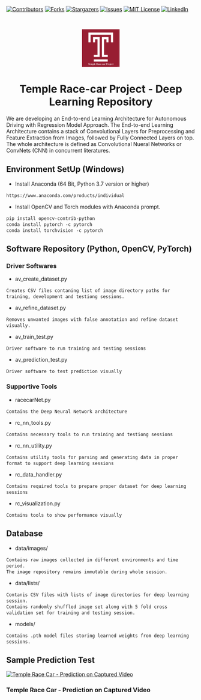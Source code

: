 [![Contributors][contributors-shield]][contributors-url]
[![Forks][forks-shield]][forks-url]
[![Stargazers][stars-shield]][stars-url]
[![Issues][issues-shield]][issues-url]
[![MIT License][license-shield]][license-url]
[![LinkedIn][linkedin-shield]][linkedin-url]

<!-- PROJECT LOGO -->
<br />
<p align="center">
  <a href="https://github.com/ANI717/race-car">
    <img src="readme/temple.png" alt="Logo" width="100" height="100">
  </a>

  <h1 align="center">Temple Race-car Project - Deep Learning Repository</h1>
</p>

We are developing an End-to-end Learning Architecture for Autonomous Driving with Regression Model Approach. The End-to-end Learning Architecture contains a stack of Convolutional Layers for Preprocessing and Feature Extraction from Images, followed by Fully Connected Layers on top. The whole architecture is defined as Convolutional Nueral Networks or ConvNets (CNN) in concurrent literatures.

## Environment SetUp (Windows)
* Install Anaconda (64 Bit, Python 3.7 version or higher)
```
https://www.anaconda.com/products/individual
```
* Install OpenCV and Torch modules with Anaconda prompt.
```
pip install opencv-contrib-python
conda install pytorch -c pytorch
conda install torchvision -c pytorch
```

## Software Repository (Python, OpenCV, PyTorch)
### Driver Softwares
* av_create_dataset.py
```
Creates CSV files contaning list of image directory paths for training, development and testiong sessions.
```
* av_refine_dataset.py
```
Removes unwanted images with false annotation and refine dataset visually.
```
* av_train_test.py
```
Driver software to run training and testing sessions
```
* av_prediction_test.py
```
Driver software to test prediction visually
```

### Supportive Tools

* racecarNet.py
```
Contains the Deep Neural Network architecture 
```
* rc_nn_tools.py
```
Contains necessary tools to run training and testiong sessions
```
* rc_nn_utility.py
```
Contains utility tools for parsing and generating data in proper format to support deep learning sessions
```
* rc_data_handler.py
```
Contains required tools to prepare proper dataset for deep learning sessions
```
* rc_visualization.py
```
Contains tools to show performance visually
```

## Database
* data/images/
```
Contains raw images collected in different environments and time period. 
The image repository remains immutable during whole session.
```
* data/lists/
```
Contanis CSV files with lists of image directories for deep learning session. 
Contains randomly shuffled image set along with 5 fold cross validation set for training and testing session.
```
* models/
```
Contains .pth model files storing learned weights from deep learning sessions.
```

## Sample Prediction Test
[![Temple Race Car - Prediction on Captured Video](http://img.youtube.com/vi/yulaIIDh_K0/0.jpg)](http://www.youtube.com/watch?v=yulaIIDh_K0 "Temple Race Car - Prediction on Captured Video")
### Temple Race Car - Prediction on Captured Video



<!-- MARKDOWN LINKS & IMAGES -->
<!-- https://www.markdownguide.org/basic-syntax/#reference-style-links -->
[contributors-shield]: https://img.shields.io/github/contributors/ANI717/race-car.svg?style=flat-square
[contributors-url]: https://github.com/ANI717/race-car/graphs/contributors
[forks-shield]: https://img.shields.io/github/forks/ANI717/race-car.svg?style=flat-square
[forks-url]: https://github.com/ANI717/race-car/network/members
[stars-shield]: https://img.shields.io/github/stars/ANI717/race-car.svg?style=flat-square
[stars-url]: https://github.com/ANI717/race-car/stargazers
[issues-shield]: https://img.shields.io/github/issues/ANI717/race-car.svg?style=flat-square
[issues-url]: https://github.com/ANI717/race-car/issues
[license-shield]: https://img.shields.io/github/license/ANI717/race-car.svg?style=flat-square
[license-url]: https://github.com/ANI717/race-car/blob/master/LICENSE.txt
[linkedin-shield]: https://img.shields.io/badge/-LinkedIn-black.svg?style=flat-square&logo=linkedin&colorB=555
[linkedin-url]: https://www.linkedin.com/in/ani717
[product-screenshot]: images/screenshot.png
